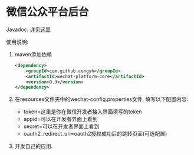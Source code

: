 # 微信公众平台后台

Javadoc: [详见这里][1]

使用说明:

1. maven添加依赖
   ```xml
   <dependency>
       <groupId>com.github.congyh</groupId>
       <artifactId>wechat-platform-core</artifactId>
       <version>0.3</version>
   </dependency>
   ```
2. 在resources文件夹中的wechat-config.properties文件, 填写以下配置内容:

    - token=这里是你在微信开发者接入界面填写的token
    - appid=可以在开发者界面上看到
    - secret=可以在开发者界面上看到
    - oauth2_redirect_uri=oauth2授权成功后的跳转页面(可选配置)
3. 开发自己的应用.



[1]: https://congyh.github.io/wechat-java-sdk